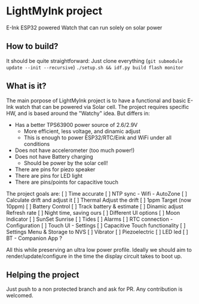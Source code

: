 # LightMyInk project

E-Ink ESP32 powered Watch that can run solely on solar power

## How to build?

It should be quite straightforward:
Just clone everything (`git submodule update --init --recursive`)
`./setup.sh && idf.py build flash monitor`

## What is it?

The main porpose of LightMyInk project is to have a functional and basic E-Ink watch that can be powered via Solar cell.
The project requires specific HW, and is based around the "Watchy" idea. But differs in:
* Has a better TPS63900 power source of 2.6/2.9V
  * More efficient, less voltage, and dinamic adjust
  * This is enough to power ESP32/RTC/Eink and WiFi under all conditions
* Does not have accelerometer (too much power!)
* Does not have Battery charging
  * Should be power by the solar cell!
* There are pins for piezo speaker
* There are pins for LED light
* There are pins/points for capacitive touch

The project goals are:
[ ] Time accurate
    [ ] NTP sync - Wifi - AutoZone
    [ ] Calculate drift and adjust it
    [ ] Thermal Adjust the drift
    [ ] 1ppm Target (now 10ppm)
[ ] Battery Control
    [ ] Track battery & estimate
    [ ] Dinamic adjust Refresh rate
    [ ] Night time, saving ours
[ ] Different UI options
    [ ] Moon Indicator
    [ ] SunSet Sunrise
    [ ] Tides
[ ] Alarms
[ ] RTC connection - Configuration
[ ] Touch UI - Settings
    [ ] Capacitive Touch functionality
    [ ] Settings Menu & Storage to NVS
[ ] Vibrator
[ ] Piezoelectric
[ ] LED led
[ ] BT - Companion App ?

All this while preserving an ultra low power profile.
Ideally we should aim to render/update/configure in the time the display circuit takes to boot up.

## Helping the project

Just push to a non protected branch and ask for PR.
Any contribution is welcomed.

